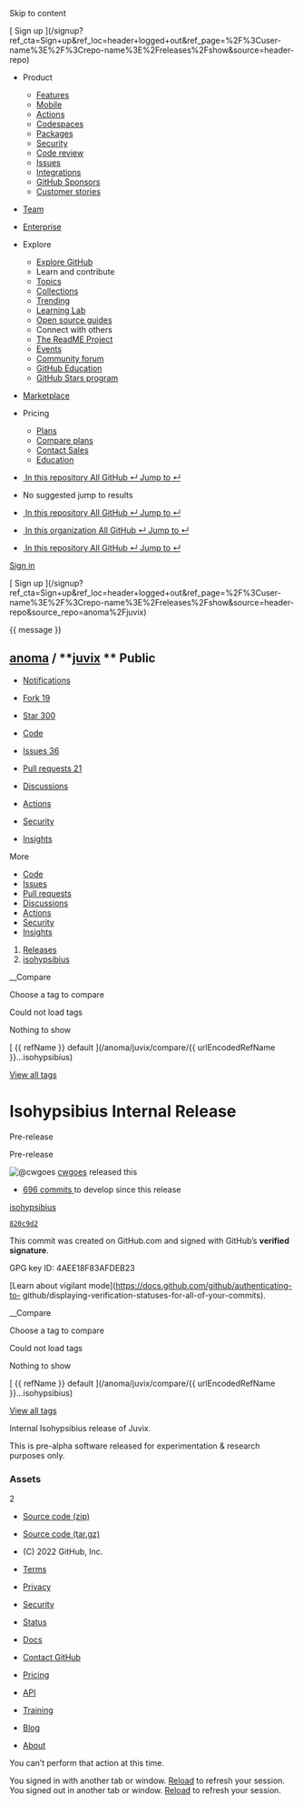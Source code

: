 Skip to content

[ ](https://github.com/)

[ Sign up
](/signup?ref_cta=Sign+up&ref_loc=header+logged+out&ref_page=%2F%3Cuser-
name%3E%2F%3Crepo-name%3E%2Freleases%2Fshow&source=header-repo)

  * Product 

    * [ Features ](/features)
    * [ Mobile ](/mobile)
    * [ Actions ](/features/actions)
    * [ Codespaces ](/features/codespaces)
    * [ Packages ](/features/packages)
    * [ Security ](/features/security)
    * [ Code review ](/features/code-review)
    * [ Issues ](/features/issues)
    * [ Integrations ](/features/integrations)
    * [ GitHub Sponsors ](/sponsors)
    * [ Customer stories ](/customer-stories)

  * [Team](/team)
  * [Enterprise](/enterprise)
  * Explore 

    * [ Explore GitHub ](/explore)
    * Learn and contribute
    * [ Topics ](/topics)
    * [ Collections ](/collections)
    * [ Trending ](/trending)
    * [ Learning Lab ](https://lab.github.com/)
    * [ Open source guides ](https://opensource.guide)
    * Connect with others
    * [ The ReadME Project ](/readme)
    * [ Events ](/events)
    * [ Community forum ](https://github.community)
    * [ GitHub Education ](https://education.github.com)
    * [ GitHub Stars program ](https://stars.github.com)

  * [Marketplace](/marketplace)
  * Pricing 

    * [ Plans ](/pricing)
    * [ Compare plans ](/pricing#compare-features)
    * [ Contact Sales ](https://github.com/enterprise/contact)
    * [ Education ](https://education.github.com)

  * [ ![]() In this repository  All GitHub  ↵ Jump to ↵ ]()

  * No suggested jump to results

  * [ ![]() In this repository  All GitHub  ↵ Jump to ↵ ]()
  * [ ![]() In this organization  All GitHub  ↵ Jump to ↵ ]()
  * [ ![]() In this repository  All GitHub  ↵ Jump to ↵ ]()

[ Sign in
](/login?return_to=https%3A%2F%2Fgithub.com%2Fanoma%2Fjuvix%2Freleases%2Ftag%2Fisohypsibius)

[ Sign up
](/signup?ref_cta=Sign+up&ref_loc=header+logged+out&ref_page=%2F%3Cuser-
name%3E%2F%3Crepo-name%3E%2Freleases%2Fshow&source=header-
repo&source_repo=anoma%2Fjuvix)

{{ message }}

##  [anoma](/anoma) / **[juvix](/anoma/juvix) ** Public

  * [ Notifications ](/login?return_to=%2Fanoma%2Fjuvix)
  * [ Fork 19 ](/login?return_to=%2Fanoma%2Fjuvix)
  * [ Star  300 ](/login?return_to=%2Fanoma%2Fjuvix)

  * [ Code ](/anoma/juvix/tree/isohypsibius)
  * [ Issues 36 ](/anoma/juvix/issues)
  * [ Pull requests 21 ](/anoma/juvix/pulls)
  * [ Discussions ](/anoma/juvix/discussions)
  * [ Actions ](/anoma/juvix/actions)
  * [ Security ](/anoma/juvix/security)
  * [ Insights ](/anoma/juvix/pulse)

More

  * [ Code ](/anoma/juvix/tree/isohypsibius)
  * [ Issues ](/anoma/juvix/issues)
  * [ Pull requests ](/anoma/juvix/pulls)
  * [ Discussions ](/anoma/juvix/discussions)
  * [ Actions ](/anoma/juvix/actions)
  * [ Security ](/anoma/juvix/security)
  * [ Insights ](/anoma/juvix/pulse)

  1. [Releases](/anoma/juvix/releases)
  2. [ isohypsibius ](/anoma/juvix/releases/tag/isohypsibius)

__Compare

Choose a tag to compare

Could not load tags

Nothing to show

[ {{ refName }} default ](/anoma/juvix/compare/{{ urlEncodedRefName
}}...isohypsibius)

[View all tags](/anoma/juvix/tags)

# Isohypsibius Internal Release

Pre-release

Pre-release

![@cwgoes](https://avatars.githubusercontent.com/u/24760279?s=40&v=4)
[cwgoes](/cwgoes) released this

* [ 696 commits ](/anoma/juvix/compare/isohypsibius...develop) to develop since this release 

[ isohypsibius  ](/anoma/juvix/tree/isohypsibius)

[ `820c9d2` ](/anoma/juvix/commit/820c9d275b2def7cf5594c74b401b9eb0e4b6a0f)

This commit was created on GitHub.com and signed with GitHub’s **verified
signature**.

GPG key ID: 4AEE18F83AFDEB23

[Learn about vigilant mode](https://docs.github.com/github/authenticating-to-
github/displaying-verification-statuses-for-all-of-your-commits).

__Compare

Choose a tag to compare

Could not load tags

Nothing to show

[ {{ refName }} default ](/anoma/juvix/compare/{{ urlEncodedRefName
}}...isohypsibius)

[View all tags](/anoma/juvix/tags)

Internal Isohypsibius release of Juvix.

This is pre-alpha software released for experimentation & research purposes
only.

### Assets

2

  * [ Source code (zip) ](/anoma/juvix/archive/refs/tags/isohypsibius.zip)

  * [ Source code (tar.gz) ](/anoma/juvix/archive/refs/tags/isohypsibius.tar.gz)

  * [ ](https://github.com "GitHub") (C) 2022 GitHub, Inc. 

  * [Terms](https://docs.github.com/en/github/site-policy/github-terms-of-service)
  * [Privacy](https://docs.github.com/en/github/site-policy/github-privacy-statement)
  * [Security](https://github.com/security)
  * [Status](https://www.githubstatus.com/)
  * [Docs](https://docs.github.com)
  * [Contact GitHub](https://support.github.com?tags=dotcom-footer)
  * [Pricing](https://github.com/pricing)
  * [API](https://docs.github.com)
  * [Training](https://services.github.com)
  * [Blog](https://github.blog)
  * [About](https://github.com/about)

You can’t perform that action at this time.

You signed in with another tab or window. [Reload]() to refresh your session.
You signed out in another tab or window. [Reload]() to refresh your session.

